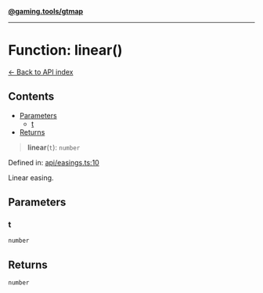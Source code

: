 [**@gaming.tools/gtmap**](README.md)

***

# Function: linear()

[← Back to API index](./README.md)

## Contents

- [Parameters](#parameters)
  - [t](#t)
- [Returns](#returns)

> **linear**(`t`): `number`

Defined in: [api/easings.ts:10](https://github.com/gamingtools/gt-map/blob/05d69e937e6093e14da4884825215d18bb9b0084/packages/gtmap/src/api/easings.ts#L10)

Linear easing.

## Parameters

### t

`number`

## Returns

`number`
